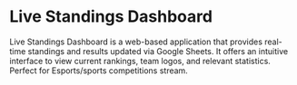 # Live Standings Dashboard
 Live Standings Dashboard is a web-based application that provides real-time standings and results updated via Google Sheets. It offers an intuitive interface to view current rankings, team logos, and relevant statistics. Perfect for Esports/sports competitions stream.
